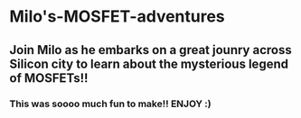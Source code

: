 # Milo's-MOSFET-adventures

<h2> Join Milo as he embarks on a great jounry across Silicon city to learn about the mysterious legend of MOSFETs!! </h2>
<h3> This was soooo much fun to make!! ENJOY :) </h3>
